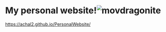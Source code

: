 # My personal website!![movdragonite](https://github.com/user-attachments/assets/53f6a8e7-e0b1-4b09-8a29-bb51ab8a482f)


https://achal2.github.io/PersonalWebsite/
